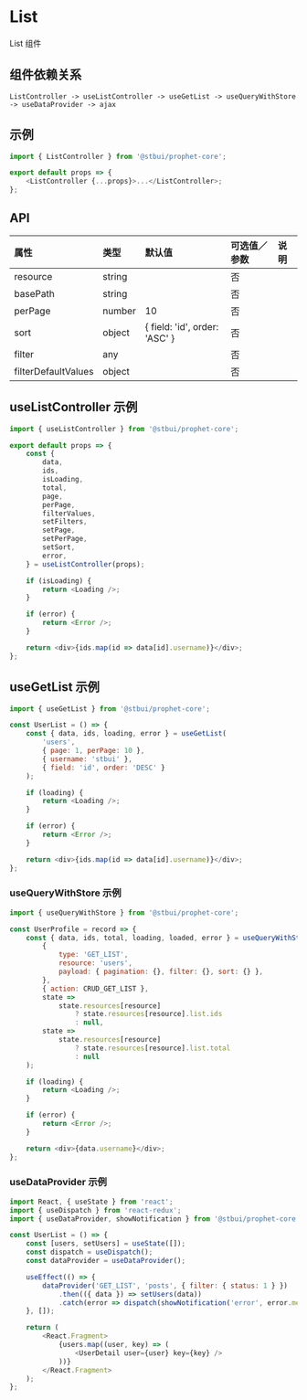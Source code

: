 # List

List 组件

## 组件依赖关系

```
ListController -> useListController -> useGetList -> useQueryWithStore -> useDataProvider -> ajax
```

## 示例

```js
import { ListController } from '@stbui/prophet-core';

export default props => {
    <ListController {...props}>...</ListController>;
};
```

## API

| 属性                | 类型   | 默认值                         | 可选值／参数 | 说明 |
| :------------------ | :----- | :----------------------------- | :----------- | :--- |
| resource            | string |                                | 否           |      |
| basePath            | string |                                | 否           |      |
| perPage             | number | 10                             | 否           |      |
| sort                | object | { field: 'id', order: 'ASC' } | 否           |      |
| filter              | any    |                                | 否           |      |
| filterDefaultValues | object |                                | 否           |      |

## useListController 示例

```js
import { useListController } from '@stbui/prophet-core';

export default props => {
    const {
        data,
        ids,
        isLoading,
        total,
        page,
        perPage,
        filterValues,
        setFilters,
        setPage,
        setPerPage,
        setSort,
        error,
    } = useListController(props);

    if (isLoading) {
        return <Loading />;
    }

    if (error) {
        return <Error />;
    }

    return <div>{ids.map(id => data[id].username)}</div>;
};
```

## useGetList 示例

```js
import { useGetList } from '@stbui/prophet-core';

const UserList = () => {
    const { data, ids, loading, error } = useGetList(
        'users',
        { page: 1, perPage: 10 },
        { username: 'stbui' },
        { field: 'id', order: 'DESC' }
    );

    if (loading) {
        return <Loading />;
    }

    if (error) {
        return <Error />;
    }

    return <div>{ids.map(id => data[id].username)}</div>;
};
```

### useQueryWithStore 示例

```js
import { useQueryWithStore } from '@stbui/prophet-core';

const UserProfile = record => {
    const { data, ids, total, loading, loaded, error } = useQueryWithStore(
        {
            type: 'GET_LIST',
            resource: 'users',
            payload: { pagination: {}, filter: {}, sort: {} },
        },
        { action: CRUD_GET_LIST },
        state =>
            state.resources[resource]
                ? state.resources[resource].list.ids
                : null,
        state =>
            state.resources[resource]
                ? state.resources[resource].list.total
                : null
    );

    if (loading) {
        return <Loading />;
    }

    if (error) {
        return <Error />;
    }

    return <div>{data.username}</div>;
};
```

### useDataProvider 示例

```js
import React, { useState } from 'react';
import { useDispatch } from 'react-redux';
import { useDataProvider, showNotification } from '@stbui/prophet-core';

const UserList = () => {
    const [users, setUsers] = useState([]);
    const dispatch = useDispatch();
    const dataProvider = useDataProvider();

    useEffect(() => {
        dataProvider('GET_LIST', 'posts', { filter: { status: 1 } })
            .then(({ data }) => setUsers(data))
            .catch(error => dispatch(showNotification('error', error.message)));
    }, []);

    return (
        <React.Fragment>
            {users.map((user, key) => (
                <UserDetail user={user} key={key} />
            ))}
        </React.Fragment>
    );
};
```
